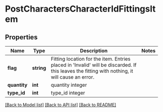# PostCharactersCharacterIdFittingsItem

## Properties
Name | Type | Description | Notes
------------ | ------------- | ------------- | -------------
**flag** | **string** | Fitting location for the item. Entries placed in &#x27;Invalid&#x27; will be discarded. If this leaves the fitting with nothing, it will cause an error. | 
**quantity** | **int** | quantity integer | 
**type_id** | **int** | type_id integer | 

[[Back to Model list]](../../README.md#documentation-for-models) [[Back to API list]](../../README.md#documentation-for-api-endpoints) [[Back to README]](../../README.md)

